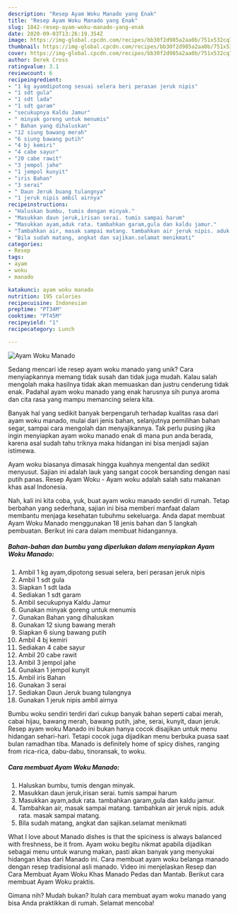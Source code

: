 ```yaml
---
description: "Resep Ayam Woku Manado yang Enak"
title: "Resep Ayam Woku Manado yang Enak"
slug: 1842-resep-ayam-woku-manado-yang-enak
date: 2020-09-03T13:26:19.354Z
image: https://img-global.cpcdn.com/recipes/bb30f2d985a2aa0b/751x532cq70/ayam-woku-manado-foto-resep-utama.jpg
thumbnail: https://img-global.cpcdn.com/recipes/bb30f2d985a2aa0b/751x532cq70/ayam-woku-manado-foto-resep-utama.jpg
cover: https://img-global.cpcdn.com/recipes/bb30f2d985a2aa0b/751x532cq70/ayam-woku-manado-foto-resep-utama.jpg
author: Derek Cross
ratingvalue: 3.1
reviewcount: 6
recipeingredient:
- "1 kg ayamdipotong sesuai selera beri perasan jeruk nipis"
- "1 sdt gula"
- "1 sdt lada"
- "1 sdt garam"
- "secukupnya Kaldu Jamur"
- " minyak goreng untuk menumis"
- " Bahan yang dihaluskan"
- "12 siung bawang merah"
- "6 siung bawang putih"
- "4 bj kemiri"
- "4 cabe sayur"
- "20 cabe rawit"
- "3 jempol jahe"
- "1 jempol kunyit"
- "iris Bahan"
- "3 serai"
- " Daun Jeruk buang tulangnya"
- "1 jeruk nipis ambil airnya"
recipeinstructions:
- "Haluskan bumbu, tumis dengan minyak."
- "Masukkan daun jeruk,irisan serai. tumis sampai harum"
- "Masukkan ayam,aduk rata. tambahkan garam,gula dan kaldu jamur."
- "Tambahkan air, masak sampai matang. tambahkan air jeruk nipis. aduk rata. masak sampai matang."
- "Bila sudah matang, angkat dan sajikan.selamat menikmati"
categories:
- Resep
tags:
- ayam
- woku
- manado

katakunci: ayam woku manado 
nutrition: 195 calories
recipecuisine: Indonesian
preptime: "PT34M"
cooktime: "PT45M"
recipeyield: "1"
recipecategory: Lunch

---
```



![Ayam Woku Manado](https://img-global.cpcdn.com/recipes/bb30f2d985a2aa0b/751x532cq70/ayam-woku-manado-foto-resep-utama.jpg)

Sedang mencari ide resep ayam woku manado yang unik? Cara menyiapkannya memang tidak susah dan tidak juga mudah. Kalau salah mengolah maka hasilnya tidak akan memuaskan dan justru cenderung tidak enak. Padahal ayam woku manado yang enak harusnya sih punya aroma dan cita rasa yang mampu memancing selera kita.

Banyak hal yang sedikit banyak berpengaruh terhadap kualitas rasa dari ayam woku manado, mulai dari jenis bahan, selanjutnya pemilihan bahan segar, sampai cara mengolah dan menyajikannya. Tak perlu pusing jika ingin menyiapkan ayam woku manado enak di mana pun anda berada, karena asal sudah tahu triknya maka hidangan ini bisa menjadi sajian istimewa.

Ayam woku biasanya dimasak hingga kuahnya mengental dan sedikit menyusut. Sajian ini adalah lauk yang sangat cocok bersanding dengan nasi putih panas. Resep Ayam Woku - Ayam woku adalah salah satu makanan khas asal Indonesia.


Nah, kali ini kita coba, yuk, buat ayam woku manado sendiri di rumah. Tetap berbahan yang sederhana, sajian ini bisa memberi manfaat dalam membantu menjaga kesehatan tubuhmu sekeluarga. Anda dapat membuat Ayam Woku Manado menggunakan 18 jenis bahan dan 5 langkah pembuatan. Berikut ini cara dalam membuat hidangannya.

<!--inarticleads1-->

##### Bahan-bahan dan bumbu yang diperlukan dalam menyiapkan Ayam Woku Manado:

1. Ambil 1 kg ayam,dipotong sesuai selera, beri perasan jeruk nipis
1. Ambil 1 sdt gula
1. Siapkan 1 sdt lada
1. Sediakan 1 sdt garam
1. Ambil secukupnya Kaldu Jamur
1. Gunakan  minyak goreng untuk menumis
1. Gunakan  Bahan yang dihaluskan
1. Gunakan 12 siung bawang merah
1. Siapkan 6 siung bawang putih
1. Ambil 4 bj kemiri
1. Sediakan 4 cabe sayur
1. Ambil 20 cabe rawit
1. Ambil 3 jempol jahe
1. Gunakan 1 jempol kunyit
1. Ambil iris Bahan
1. Gunakan 3 serai
1. Sediakan  Daun Jeruk buang tulangnya
1. Gunakan 1 jeruk nipis ambil airnya


Bumbu woku sendiri terdiri dari cukup banyak bahan seperti cabai merah, cabai hijau, bawang merah, bawang putih, jahe, serai, kunyit, daun jeruk. Resep ayam woku Manado ini bukan hanya cocok disajikan untuk menu hidangan sehari-hari. Tetapi cocok juga dijadikan menu berbuka puasa saat bulan ramadhan tiba. Manado is definitely home of spicy dishes, ranging from rica-rica, dabu-dabu, tinoransak, to woku. 

<!--inarticleads2-->

##### Cara membuat Ayam Woku Manado:

1. Haluskan bumbu, tumis dengan minyak.
1. Masukkan daun jeruk,irisan serai. tumis sampai harum
1. Masukkan ayam,aduk rata. tambahkan garam,gula dan kaldu jamur.
1. Tambahkan air, masak sampai matang. tambahkan air jeruk nipis. aduk rata. masak sampai matang.
1. Bila sudah matang, angkat dan sajikan.selamat menikmati


What I love about Manado dishes is that the spiciness is always balanced with freshness, be it from. Ayam woku begitu nikmat apabila dijadikan sebagai menu untuk warung makan, pasti akan banyak yang menyukai hidangan khas dari Manado ini. Cara membuat ayam woku belanga manado dengan resep tradisional asli manado. Video ini menjelaskan Resep dan Cara Membuat Ayam Woku Khas Manado Pedas dan Mantab. Berikut cara membuat Ayam Woku praktis. 

Gimana nih? Mudah bukan? Itulah cara membuat ayam woku manado yang bisa Anda praktikkan di rumah. Selamat mencoba!
